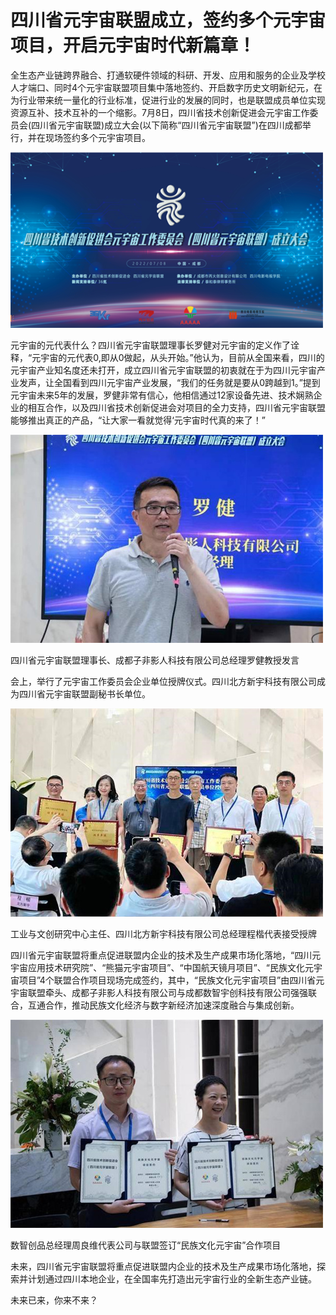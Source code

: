 # 四川省元宇宙联盟成立，签约多个元宇宙项目，开启元宇宙时代新篇章！


全生态产业链跨界融合、打通软硬件领域的科研、开发、应用和服务的企业及学校人才端口、同时4个元宇宙联盟项目集中落地签约、开启数字历史文明新纪元，在为行业带来统一量化的行业标准，促进行业的发展的同时，也是联盟成员单位实现资源互补、技术互补的一个缩影。7月8日，四川省技术创新促进会元宇宙工作委员会(四川省元宇宙联盟)成立大会(以下简称“四川省元宇宙联盟”)在四川成都举行，并在现场签约多个元宇宙项目。

![配图](3801213fb80e7becc18fd6e7437127329a506bcd.png)

元宇宙的元代表什么？四川省元宇宙联盟理事长罗健对元宇宙的定义作了诠释，“元宇宙的元代表0,即从0做起，从头开始。”他认为，目前从全国来看，四川的元宇宙产业知名度还未打开，成立四川省元宇宙联盟的初衷就在于为四川元宇宙产业发声，让全国看到四川元宇宙产业发展，“我们的任务就是要从0跨越到1。”提到元宇宙未来5年的发展，罗健非常有信心，他相信通过12家设备先进、技术娴熟企业的相互合作，以及四川省技术创新促进会对项目的全力支持，四川省元宇宙联盟能够推出真正的产品，“让大家一看就觉得‘元宇宙时代真的来了！”

![配图](c2fdfc039245d688ac96d436c19de314d31b2471.jpg)


四川省元宇宙联盟理事长、成都子非影人科技有限公司总经理罗健教授发言

会上，举行了元宇宙工作委员会企业单位授牌仪式。四川北方新宇科技有限公司成为四川省元宇宙联盟副秘书长单位。

![配图](a5c27d1ed21b0ef40c4d1ea4b19bcfd080cb3e08.jpg)


工业与文创研究中心主任、四川北方新宇科技有限公司总经理程楷代表接受授牌

四川省元宇宙联盟将重点促进联盟内企业的技术及生产成果市场化落地，“四川元宇宙应用技术研究院”、“熊猫元宇宙项目”、“中国航天镜月项目”、“民族文化元宇宙项目”4个联盟合作项目现场完成签约，其中，“民族文化元宇宙项目”由四川省元宇宙联盟牵头、成都子非影人科技有限公司与成都数智宇创科技有限公司强强联合，互通合作，推动民族文化经济与数字新经济加速深度融合与集成创新。

![配图](562c11dfa9ec8a13104dd69e925c0f85a1ecc0e7.jpg)


数智创品总经理周良维代表公司与联盟签订“民族文化元宇宙”合作项目

未来，四川省元宇宙联盟将重点促进联盟内企业的技术及生产成果市场化落地，探索并计划通过四川本地企业，在全国率先打造出元宇宙行业的全新生态产业链。

未来已来，你来不来？

